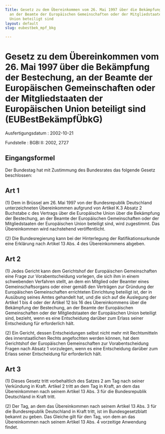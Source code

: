 ```yaml
---
Title: Gesetz zu dem Übereinkommen vom 26. Mai 1997 über die Bekämpfung der Bestechung,
  an der Beamte der Europäischen Gemeinschaften oder der Mitgliedstaaten der Europäischen
  Union beteiligt sind
layout: default
slug: eubestbek_mpf_bkg

---
```


# Gesetz zu dem Übereinkommen vom 26. Mai 1997 über die Bekämpfung der Bestechung, an der Beamte der Europäischen Gemeinschaften oder der Mitgliedstaaten der Europäischen Union beteiligt sind (EUBestBekämpfÜbkG)

Ausfertigungsdatum
:   2002-10-21

Fundstelle
:   BGBl II: 2002, 2727



## Eingangsformel

Der Bundestag hat mit Zustimmung des Bundesrates das folgende Gesetz
beschlossen:


## Art 1

(1) Dem in Brüssel am 26. Mai 1997 von der Bundesrepublik Deutschland
unterzeichneten Übereinkommen aufgrund von Artikel K.3 Absatz 2
Buchstabe c des Vertrags über die Europäische Union über die
Bekämpfung der Bestechung, an der Beamte der Europäischen
Gemeinschaften oder der Mitgliedstaaten der Europäischen Union
beteiligt sind, wird zugestimmt. Das Übereinkommen wird nachstehend
veröffentlicht.

(2) Die Bundesregierung kann bei der Hinterlegung der
Ratifikationsurkunde eine Erklärung nach Artikel 13 Abs. 4 des
Übereinkommens abgeben.


## Art 2

(1) Jedes Gericht kann dem Gerichtshof der Europäischen Gemeinschaften
eine Frage zur Vorabentscheidung vorlegen, die sich ihm in einem
schwebenden Verfahren stellt, an dem ein Mitglied oder Beamter eines
Gemeinschaftsorgans oder einer gemäß den Verträgen zur Gründung der
Europäischen Gemeinschaften errichteten Einrichtung beteiligt ist, der
in Ausübung seines Amtes gehandelt hat, und die sich auf die Auslegung
der Artikel 1 bis 4 oder der Artikel 12 bis 16 des Übereinkommens über
die Bekämpfung der Bestechung, an der Beamte der Europäischen
Gemeinschaften oder der Mitgliedstaaten der Europäischen Union
beteiligt sind, bezieht, wenn es eine Entscheidung darüber zum Erlass
seiner Entscheidung für erforderlich hält.

(2) Ein Gericht, dessen Entscheidungen selbst nicht mehr mit
Rechtsmitteln des innerstaatlichen Rechts angefochten werden können,
hat dem Gerichtshof der Europäischen Gemeinschaften zur
Vorabentscheidung Fragen nach Absatz 1 vorzulegen, wenn es eine
Entscheidung darüber zum Erlass seiner Entscheidung für erforderlich
hält.


## Art 3

(1) Dieses Gesetz tritt vorbehaltlich des Satzes 2 am Tag nach seiner
Verkündung in Kraft. Artikel 2 tritt an dem Tag in Kraft, an dem das
Übereinkommen nach seinem Artikel 13 Abs. 3 für die Bundesrepublik
Deutschland in Kraft tritt.

(2) Der Tag, an dem das Übereinkommen nach seinem Artikel 13 Abs. 3
für die Bundesrepublik Deutschland in Kraft tritt, ist im
Bundesgesetzblatt bekannt zu geben. Das Gleiche gilt für den Tag, von
dem an das Übereinkommen nach seinem Artikel 13 Abs. 4 vorzeitige
Anwendung findet.

